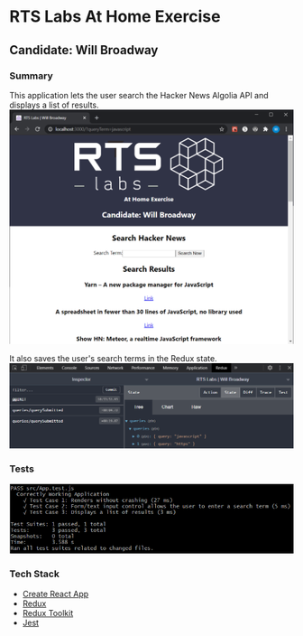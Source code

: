 # RTS Labs At Home Exercise

## Candidate: Will Broadway

### Summary  
This application lets the user search the Hacker News Algolia API and displays a list of results.  
![screenshot_1](https://github.com/gatorisgreater/rts_labs_athome/blob/main/public/images/landing_page.PNG)  

It also saves the user's search terms in the Redux state.  
![screenshot_2](https://github.com/gatorisgreater/rts_labs_athome/blob/main/public/images/track_state.PNG)

### Tests  
![screenshot_3](https://github.com/gatorisgreater/rts_labs_athome/blob/main/public/images/tests.PNG)  

### Tech Stack
- [Create React App](https://github.com/facebook/create-react-app)
- [Redux](https://redux.js.org/)
- [Redux Toolkit](https://redux-toolkit.js.org/)
- [Jest](https://jestjs.io/docs/en/tutorial-react)